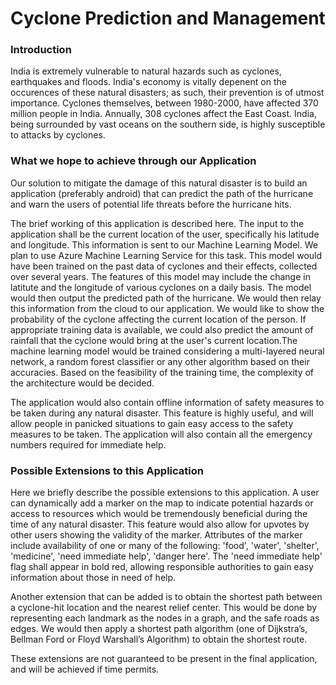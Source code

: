 # Cyclone Prediction and Management

### Introduction

India is extremely vulnerable to natural hazards such as cyclones, earthquakes and floods. India's economy is vitally depenent on the occurences of these natural disasters; as such, their prevention is of utmost importance. Cyclones themselves, between 1980-2000, have affected 370 million people in India. Annually, 308 cyclones affect the East Coast. India, being surrounded by vast oceans on the southern side, is highly susceptible to attacks by cyclones.

### What we hope to achieve through our Application

Our solution to mitigate the damage of this natural disaster is to build an application (preferably android) that can predict the path of the hurricane and warn the users of potential life threats before the hurricane hits.

The brief working of this application is described here. The input to the application shall be the current location of the user, specifically his latitude and longitude. This information is sent to our Machine Learning Model. We plan to use Azure Machine Learning Service for this task. This model would have been trained on the past data of cyclones and their effects, collected over several years. The features of this model may include the change in latitute and the longitude of various cyclones on a daily basis. The model would then output the predicted path of the hurricane. We would then relay this information from the cloud to our application. We would like to show the probability of the cyclone affecting the current location of the person. If appropriate training data is available, we could also predict the amount of rainfall that the cyclone would bring at the user's current location.The machine learning model would be trained considering a multi-layered neural network, a random forest classifier or any other algorithm based on their accuracies. Based on the feasibility of the training time, the complexity of the architecture would be decided.

The application would also contain offline information of safety measures to be taken during any natural disaster. This feature is highly useful, and will allow people in panicked situations to gain easy access to the safety measures to be taken. The application will also contain all the emergency numbers required for immediate help. 


### Possible Extensions to this Application

Here we briefly describe the possible extensions to this application. A user can dynamically add a marker on the map to indicate potential hazards or access to resources which would be tremendously beneficial during the time of any natural disaster. This feature would also allow for upvotes by other users showing the validity of the marker. Attributes of the marker include availability of one or many of the following: 'food', 'water', 'shelter', 'medicine', 'need immediate help', 'danger here'. The 'need immediate help' flag shall appear in bold red, allowing responsible authorities to gain easy information about those in need of help.

Another extension that can be added is to obtain the shortest path between a cyclone-hit location and the nearest relief center. This would be done by representing each landmark as the nodes in a graph, and the safe roads as edges. We would then apply a shortest path algorithm (one of Dijkstra’s, Bellman Ford or Floyd Warshall’s Algorithm) to obtain the shortest route.

These extensions are not guaranteed to be present in the final application, and will be achieved if time permits. 
